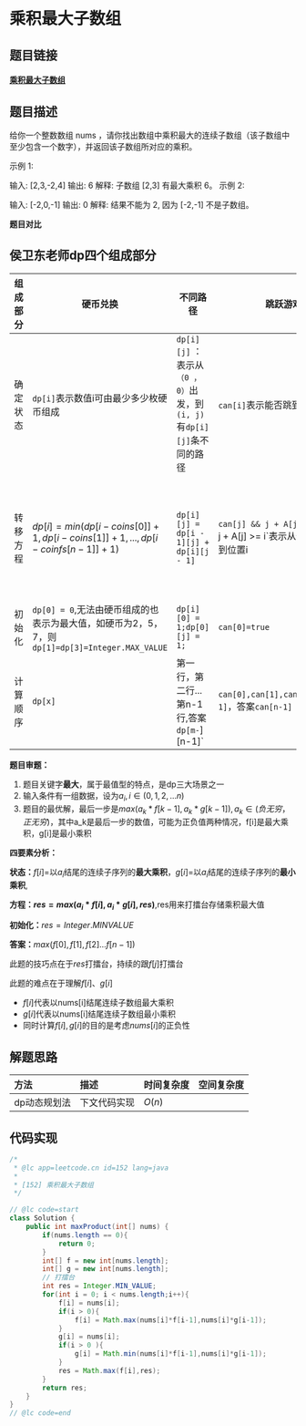 # 乘积最大子数组

## 题目链接

#### [乘积最大子数组](https://leetcode-cn.com/problems/maximum-product-subarray/)

## 题目描述

给你一个整数数组 nums ，请你找出数组中乘积最大的连续子数组（该子数组中至少包含一个数字），并返回该子数组所对应的乘积。

 

示例 1:

输入: [2,3,-2,4]
输出: 6
解释: 子数组 [2,3] 有最大乘积 6。
示例 2:

输入: [-2,0,-1]
输出: 0
解释: 结果不能为 2, 因为 [-2,-1] 不是子数组。

**题目对比**

## 侯卫东老师dp四个组成部分

| 组成部分 | 硬币兑换                                                     | 不同路径                                                     | 跳跃游戏                                                     | 乘积最大连续子数组                                           |
| -------- | ------------------------------------------------------------ | ------------------------------------------------------------ | ------------------------------------------------------------ | ------------------------------------------------------------ |
| 确定状态 | `dp[i]`表示数值i可由最少多少枚硬币组成                       | `dp[i][j]` ：表示从`（0 ，0）`出发，到`(i, j)` 有`dp[i][j]`条不同的路径 | `can[i]`表示能否跳到坐标i                                    | 子问题，$f[i]$是以$a[i]$结尾最大乘积,$g[i]$是以$a[i]$结尾最小乘积 |
| 转移方程 | $dp[i] = min(dp[i-coins[0]]+1,dp[i-coins[1]]+1,...,dp[i-coinfs[n-1]]+1)$ | `dp[i][j] = dp[i - 1][j] + dp[i][j - 1]`                     | `can[j] && j + A[j] >= i`<br>j + A[j] >= i`表示从位置j可以调到位置i | $res=max(a_i*f[i],a_i*g[i],res)$，res用来打擂台<br>$f[i]=max(a[i],max(a[i]*f[i-1],a[i]*g[i-1]))$,<br>$g[i]=min(a[i],min(a[i]*f[i-1],a[i]*g[i-1]))$ |
| 初始化   | `dp[0] = 0`,无法由硬币组成的也表示为最大值，如硬币为2，5，7，则`dp[1]=dp[3]=Integer.MAX_VALUE` | `dp[i][0] = 1;dp[0][j] = 1;`                                 | `can[0]=true`                                                | $f[i]=nums[i],g[i]=nums[i]$,$res=Integer.MINVALUE$           |
| 计算顺序 | `dp[x]`                                                      | 第一行，第二行...第n-1行,答案`dp[m-`][n-1]`                  | `can[0],can[1],can[2]..can[n-1]`，答案`can[n-1]`             | $f[0],g[0],f[1],g[1]...f[n-1],g[n-1]$，答案是$max(f[0],f[1],f[2]...f[n-1])$ |

**题目审题：**

1. 题目关键字**最大**，属于最值型的特点，是dp三大场景之一
2. 输入条件有一组数据，设为$a_i,i∈(0,1,2,...n)$
3. 题目的最优解，最后一步是$max(a_k*f[k-1],a_k*g[k-1]),a_k∈(负无穷，正无穷)$，其中a_k是最后一步的数值，可能为正负值两种情况，f[i]是最大乘积，g[i]是最小乘积

**四要素分析：**

**状态：**$f[i]=$以$a_i$结尾的连续子序列的**最大乘积**，$g[i]=$以$a_i$结尾的连续子序列的**最小乘积**,

**方程：$res=max(a_i*f[i],a_i*g[i],res)$**,res用来打擂台存储乘积最大值

**初始化：**$res=Integer.MINVALUE$

**答案：**$max(f[0],f[1],f[2]...f[n-1])$

此题的技巧点在于$res$打擂台，持续的跟$f[j]$打擂台

此题的难点在于理解$f[i]$、$g[i]$

- $f[i]$代表以nums[i]结尾连续子数组最大乘积
- $g[i]$代表以nums[i]结尾连续子数组最小乘积
- 同时计算$f[i],g[i]$的目的是考虑$nums[i]$的正负性

## 解题思路

| 方法         | 描述         | 时间复杂度 | 空间复杂度 |
| :----------- | :----------- | :--------- | :--------- |
| dp动态规划法 | 下文代码实现 | $O(n)$     |            |



## 代码实现

```java
/*
 * @lc app=leetcode.cn id=152 lang=java
 *
 * [152] 乘积最大子数组
 */

// @lc code=start
class Solution {
    public int maxProduct(int[] nums) {
        if(nums.length == 0){
            return 0;
        }
        int[] f = new int[nums.length];
        int[] g = new int[nums.length];
        // 打擂台
        int res = Integer.MIN_VALUE;
        for(int i = 0; i < nums.length;i++){
            f[i] = nums[i];
            if(i > 0){
                f[i] = Math.max(nums[i]*f[i-1],nums[i]*g[i-1]);
            }
            g[i] = nums[i];
            if(i > 0 ){
                g[i] = Math.min(nums[i]*f[i-1],nums[i]*g[i-1]);
            }
            res = Math.max(f[i],res);
        }
        return res;
    }
}
// @lc code=end


```

